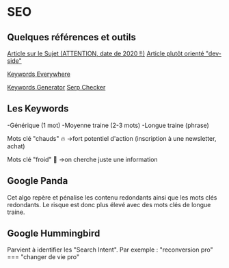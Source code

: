 # SEO
## Quelques références et outils

[Article sur le Sujet (ATTENTION, date de 2020 !!)](https://www.livementor.com/blog/mots-cles-seo)
[Article plutôt orienté "dev-side"](https://www.digitalthirdcoast.com/blog/on-page-off-page-seo-difference)

[Keywords Everywhere](https://chrome.google.com/webstore/detail/keywords-everywhere-keywo/hbapdpeemoojbophdfndmlgdhppljgmp)

[Keywords Generator](https://ahrefs.com/fr/keyword-generator)
[Serp Checker](https://ahrefs.com/fr/serp-checker)

## Les Keywords
-Générique (1 mot)
-Moyenne traine (2-3 mots)
-Longue traine (phrase)

Mots clé "chauds" 🔥
->fort potentiel d'action (inscription à une newsletter, achat)

Mots clé "froid" 🧊
->on cherche juste une information

## Google Panda
Cet algo repère et pénalise les contenu redondants ainsi que les mots clés redondants.
Le risque est donc plus élevé avec des mots clés de longue traine.

## Google Hummingbird
Parvient à identifier les "Search Intent".
Par exemple : "reconversion pro" === "changer de vie pro"